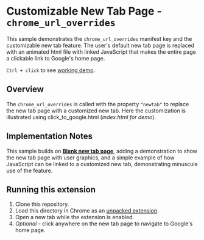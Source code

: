 # Customizable New Tab Page - `chrome_url_overrides`

This sample demonstrates the `chrome_url_overrides` manifest key and the customizable new tab feature. The user's default new tab page is replaced with an animated html file with linked JavaScript that makes the entire page a clickable link to Google's home page.

`Ctrl + click` to see [working demo](https://jhauga.github.io/chrome-ext-sample-click_to_google_ntp/).

## Overview

The `chrome_url_overrides` is called with the property `"newtab"` to replace the new tab page with a customized new tab. Here the customization is illustrated using click_to_google.html \(_index.html for demo_\).

## Implementation Notes

This sample builds on **[Blank new tab page](https://github.com/GoogleChrome/chrome-extensions-samples/tree/main/api-samples/override/blank_ntp)**, adding a demonstration to show the new tab page with user graphics, and a simple example of how JavaScript can be linked to a customized new tab, demonstrating minuscule use of the feature.

## Running this extension

1. Clone this repository.
2. Load this directory in Chrome as an [unpacked extension](https://developer.chrome.com/docs/extensions/mv3/getstarted/development-basics/#load-unpacked).
3. Open a new tab while the extension is enabled.
4. _Optional_ - click anywhere on the new tab page to navigate to Google's home page.

